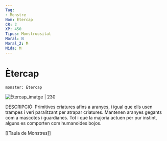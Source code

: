 ```yaml
---
Tag:
- Monstre
Nom: Ètercap
CR: 2
XP: 450
Tipus: Monstruositat
Moral: N
Moral_2: M
Mida: M
---
```

# Ètercap

```statblock
monster: Ètercap
```

![Ètercap_imatge | 230](https://www.dndbeyond.com/avatars/thumbnails/30783/716/1000/1000/638062016297389481.png)

DESCRIPCIÓ: 
Primitives criatures afins a aranyes, i igual que ells usen trampes i verí paralitzant per atrapar criatures. Mantenen aranyes gegants com a mascotes i guardianes. Tot i que la majoria actuen per pur instint, alguns es comporten com humanoides bojos.

[[Taula de Monstres]]

